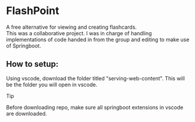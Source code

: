 # FlashPoint
A free alternative for viewing and creating flashcards.<br>
This was a collaborative project. I was in charge of handling implementations of code handed in from the group and editing to make use of Springboot. <br>
## How to setup:
Using vscode, download the folder titled "serving-web-content". This will be the folder you will open in vscode.
> [!Tip]
> Before downloading repo, make sure all springboot extensions in vscode are downloaded. 
